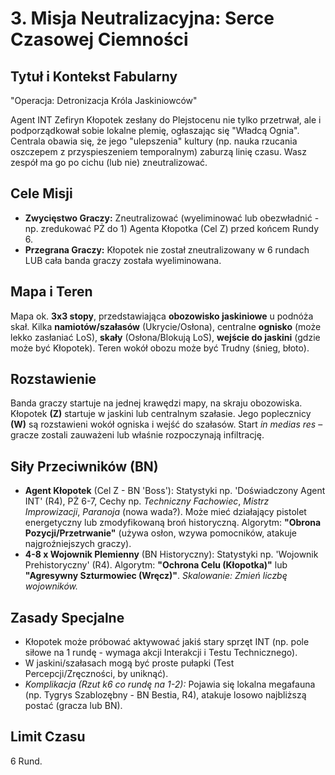 # 3. Misja Neutralizacyjna: Serce Czasowej Ciemności

## Tytuł i Kontekst Fabularny

"Operacja: Detronizacja Króla Jaskiniowców"

Agent INT Zefiryn Kłopotek zesłany do Plejstocenu nie tylko przetrwał, ale i podporządkował sobie lokalne plemię, ogłaszając się "Władcą Ognia". Centrala obawia się, że jego "ulepszenia" kultury (np. nauka rzucania oszczepem z przyspieszeniem temporalnym) zaburzą linię czasu. Wasz zespół ma go po cichu (lub nie) zneutralizować.

## Cele Misji

* **Zwycięstwo Graczy:** Zneutralizować (wyeliminować lub obezwładnić - np. zredukować PŻ do 1) Agenta Kłopotka (Cel Z) przed końcem Rundy 6.
* **Przegrana Graczy:** Kłopotek nie został zneutralizowany w 6 rundach LUB cała banda graczy została wyeliminowana.

## Mapa i Teren

Mapa ok. **3x3 stopy**, przedstawiająca **obozowisko jaskiniowe** u podnóża skał. Kilka **namiotów/szałasów** (Ukrycie/Osłona), centralne **ognisko** (może lekko zasłaniać LoS), **skały** (Osłona/Blokują LoS), **wejście do jaskini** (gdzie może być Kłopotek). Teren wokół obozu może być Trudny (śnieg, błoto).

## Rozstawienie

Banda graczy startuje na jednej krawędzi mapy, na skraju obozowiska. Kłopotek **(Z)** startuje w jaskini lub centralnym szałasie. Jego poplecznicy **(W)** są rozstawieni wokół ogniska i wejść do szałasów. Start *in medias res* – gracze zostali zauważeni lub właśnie rozpoczynają infiltrację.

## Siły Przeciwników (BN)

* **Agent Kłopotek** (Cel Z - BN 'Boss'): Statystyki np. 'Doświadczony Agent INT' (R4), PŻ 6-7, Cechy np. *Techniczny Fachowiec*, *Mistrz Improwizacji*, *Paranoja* (nowa wada?). Może mieć działający pistolet energetyczny lub zmodyfikowaną broń historyczną. Algorytm: **"Obrona Pozycji/Przetrwanie"** (używa osłon, wzywa pomocników, atakuje najgroźniejszych graczy).
* **4-8 x Wojownik Plemienny** (BN Historyczny): Statystyki np. 'Wojownik Prehistoryczny' (R4). Algorytm: **"Ochrona Celu (Kłopotka)"** lub **"Agresywny Szturmowiec (Wręcz)"**. *Skalowanie: Zmień liczbę wojowników.*

## Zasady Specjalne

* Kłopotek może próbować aktywować jakiś stary sprzęt INT (np. pole siłowe na 1 rundę - wymaga akcji Interakcji i Testu Technicznego).
* W jaskini/szałasach mogą być proste pułapki (Test Percepcji/Zręczności, by uniknąć).
* *Komplikacja (Rzut k6 co rundę na 1-2):* Pojawia się lokalna megafauna (np. Tygrys Szablozębny - BN Bestia, R4), atakuje losowo najbliższą postać (gracza lub BN).

## Limit Czasu

6 Rund.
